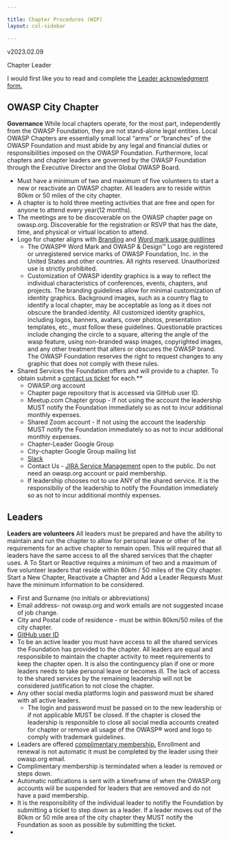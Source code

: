```yaml
---

title: Chapter Procedures (WIP)
layout: col-sidebar

---
```

v2023.02.09

Chapter Leader

I would first like you to read and complete the [Leader acknowledgment form.](https://owasp.wufoo.com/forms/z195uc930thgqcj/)

## OWASP City Chapter ## 
**Governance** 
While local chapters operate, for the most part, independently from the OWASP Foundation, they are not stand-alone legal entities. Local OWASP Chapters are essentially small local “arms” or “branches” of the OWASP Foundation and must abide by any legal and financial duties or responsibilities imposed on the OWASP Foundation. Furthermore, local chapters and chapter leaders are governed by the OWASP Foundation through the Executive Director and the Global OWASP Board. 

* Must have a minimum of two and maximum of five volunteers to start a new or reactivate an OWASP chapter. All leaders are to reside within 80km or 50 miles of the city chapter.
* A chapter is to hold three meeting activities that are free and open for anyone to attend every year(12 months). 
* The meetings are to be discoverable on the OWASP chapter page on owasp.org. Discoverable for the registration or RSVP that has the date, time, and physical or virtual location to attend.
* Logo for chapter aligns with [Branding](https://owasp.org/www-policy/operational/branding) and [Word mark usage guidlines](https://owasp.org/www-policy/operational/mark-usage-guidelines)
    *  The OWASP® Word Mark and OWASP & Design™ Logo are registered or unregistered service marks of OWASP Foundation, Inc. in the United States and other countries. All rights reserved. Unauthorized use is strictly prohibited.
    * Customization of OWASP identity graphics is a way to reflect the individual characteristics of conferences, events, chapters, and projects. The branding guidelines allow for minimal customization of identity graphics. Background images, such as a country flag to identify a local chapter, may be acceptable as long as it does not obscure the branded identity. All customized identity graphics, including logos, banners, avatars, cover photos, presentation templates, etc., must follow these guidelines. Questionable practices include changing the circle to a square, altering the angle of the wasp feature, using non-branded wasp images, copyrighted images, and any other treatment that alters or obscures the OWASP brand. The OWASP Foundation reserves the right to request changes to any graphic that does not comply with these rules.
* Shared Services the Foundation offers and will provide to a chapter. To obtain submit a [contact us ticket](https://owasporg.atlassian.net/servicedesk/customer/user/login?destination=portals) for each.** 
    * OWASP.org account
    * Chapter page repository that is accessed via GitHub user ID.
    * Meetup.com Chapter group - If not using the account the leadership MUST notify the Foundation immediately so as not to incur additional monthly expenses. 
    * Shared Zoom account - If not using the account the leadership MUST notify the Foundation immediately so as not to incur additional monthly expenses.  
    * Chapter-Leader Google Group 
    * City-chapter Google Group mailing list
    * [Slack](https://owasp.slack.com/) 
    * Contact Us - [JIRA Service Management](https://owasporg.atlassian.net/servicedesk/customer/user/login?destination=portals) open to the public. Do not need an owasp.org account or paid membership.
    * If leadership chooses not to use ANY of the shared service. It is the responsibiliy of the leadership to notify the Foundation immediately so as not to incur additional monthly expenses. 

## Leaders ##
**Leaders are volunteers**
All leaders must be prepared and have the ability to maintain and run the chapter to allow for personal leave or other of he requirements for an active chapter to remain open. This will required that all leaders have the same access to all the shared services that the chapter uses. A 
To Start or Reactive requires a minimum of two and a maximum of five volunteer leaders that reside within 80km / 50 miles of the City chapter.
Start a New Chapter, Reactivate a Chapter and Add a Leader Requests Must have the minimum information to be considered. 
* First and Surname (no initials or abbreviations) 
* Email address- not owasp.org and work emails are not suggested incase of job change. 
* City and Postal code of residence - must be within 80km/50 miles of the city chapter.
* [GitHub user ID](https://github.com)
* To be an active leader you must have access to all the shared services the Foundation has provided to the chapter. All leaders are equal and responsibile to maintain the chapter activity to meet requirements to keep the chapter open. It is also the continguency plan if one or more leaders needs to take personal leave or becomes ill. The lack of access to the shared services by the remaining leadership will not be considered justification to not close the chapter.
* Any other social media platforms login and password must be shared with all active leaders. 
    * The login and password must be passed on to the new leadership or if not applicable MUST be closed. If the chapter is closed the leadership is responsible to close all social media accounts created for chapter or remove all usage of the OWASP® word and logo to comply with trademark guidelines.
* Leaders are offered [complimentary membership.](https://owasp.org/membership/) Enrollment and renewal is not automatic it must be completed by the leader using their owasp.org email.
* Complimentary membership is termindated when a leader is removed or steps down.
* Automatic notfications is sent with a timeframe of when the OWASP.org accounts wiil be suspended for leaders that are removed and do not have a paid membership.
* It is the responsibility of the individual leader to notifiy the Foundation by submitting a ticket to step down as a leader. If a leader moves out of the 80km or 50 mile area of the city chapter they MUST notify the Foundation as soon as possible by submitting the ticket.
* 










